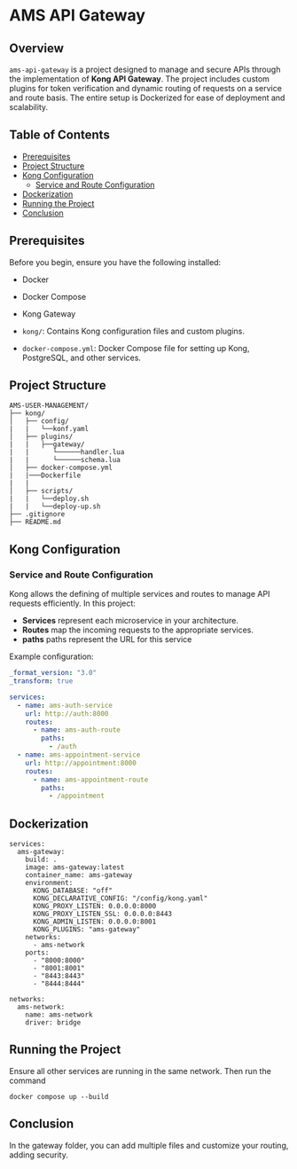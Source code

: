 # AMS API Gateway

## Overview

`ams-api-gateway` is a project designed to manage and secure APIs through the implementation of **Kong API Gateway**. The project includes custom plugins for token verification and dynamic routing of requests on a service and route basis. The entire setup is Dockerized for ease of deployment and scalability.

## Table of Contents

- [Prerequisites](#prerequisites)
- [Project Structure](#project-structure)
- [Kong Configuration](#kong-configuration)
  - [Service and Route Configuration](#service-and-route-configuration)
- [Dockerization](#dockerization)
- [Running the Project](#running-the-project)
- [Conclusion](#conclusion)


## Prerequisites

Before you begin, ensure you have the following installed:

- Docker
- Docker Compose
- Kong Gateway


- `kong/`: Contains Kong configuration files and custom plugins.
- `docker-compose.yml`: Docker Compose file for setting up Kong, PostgreSQL, and other services.

## Project Structure
```
AMS-USER-MANAGEMENT/
├── kong/
│   ├── config/
|   |   └──konf.yaml
│   ├── plugins/
|   |   ├──gateway/
|   |      └──────handler.lua
|   |      └──────schema.lua
│   ├── docker-compose.yml
|   |───Dockerfile
|   |
│   ├── scripts/
|   |   └──deploy.sh
|   |   └──deploy-up.sh
├── .gitignore
├── README.md
```


## Kong Configuration

### Service and Route Configuration

Kong allows the defining of multiple services and routes to manage API requests efficiently. In this project:

- **Services** represent each microservice in your architecture.
- **Routes** map the incoming requests to the appropriate services.
- **paths** paths represent the URL for this service

Example configuration:

```yaml
_format_version: "3.0"
_transform: true

services:
  - name: ams-auth-service
    url: http://auth:8000
    routes:
      - name: ams-auth-route
        paths:
          - /auth
  - name: ams-appointment-service
    url: http://appointment:8000
    routes:
      - name: ams-appointment-route
        paths:
          - /appointment
```

## Dockerization
```
services:
  ams-gateway:
    build: .
    image: ams-gateway:latest
    container_name: ams-gateway
    environment:
      KONG_DATABASE: "off"
      KONG_DECLARATIVE_CONFIG: "/config/kong.yaml"
      KONG_PROXY_LISTEN: 0.0.0.0:8000
      KONG_PROXY_LISTEN_SSL: 0.0.0.0:8443
      KONG_ADMIN_LISTEN: 0.0.0.0:8001
      KONG_PLUGINS: "ams-gateway"
    networks:
      - ams-network
    ports:
      - "8000:8000"
      - "8001:8001"
      - "8443:8443"
      - "8444:8444"

networks:
  ams-network:
    name: ams-network
    driver: bridge

```

## Running the Project
Ensure all other services are running in the same network. Then run the command
```
docker compose up --build
```

## Conclusion
In the gateway folder, you can add multiple files and customize your routing, adding security.
